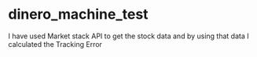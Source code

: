 # dinero_machine_test
I have used Market stack API to get the stock data and by using that data I calculated the Tracking Error
